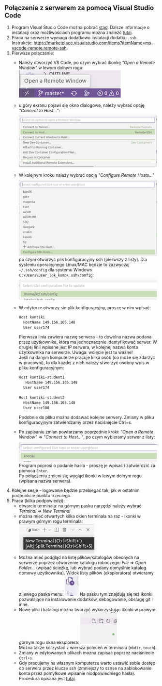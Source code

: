 ## Połączenie z serwerem za pomocą Visual Studio Code   

1) Program Visual Studio Code można pobrać [stąd](https://code.visualstudio.com/Download). Dalsze informacje o instalacji oraz możliwościach programu można znaleźć [tutaj](https://code.visualstudio.com/docs/setup/setup-overview).  
2) Praca na serwerze wymaga dodatkowo instalacji dodatku `.ssh`. Instrukcje: https://marketplace.visualstudio.com/items?itemName=ms-vscode-remote.remote-ssh.  
3) Pierwsze połączenie:  
   - Należy otworzyć VS Code, po czym wybrać  ikonkę *"Open a Remote Window"* w lewym dolnym  rogu:  
   ![](vscode2.png)  
   - u góry ekranu pojawi się okno dialogowe, należy wybrać opcję *"Connect to Host..."*:  
    ![](vscode3.png)  
   - W kolejnym kroku należy wybrać opcję *"Configure Remote Hosts..."*  
  	![](vscode4.png)  
	po czym otworzyć plik konfiguracyjny ssh (pierwszy z listy). Dla systemu operacyjnego Linux/MAC będzie to zazwyczaj `~/.ssh/config` dla systemu Windows `C:\Users\user_lok_komp\.ssh\config`: 
	![](vscode5.png)  
   - W edytorze otworzy sie plik konfiguracyjny, proszę w nim wpisać: 
     ```bash
	 Host kontiki
       HostName 149.156.165.148
       User user174 
	 ```	  
	 Pierwsza linia zawiera nazwę serwera - to dowolna nazwa podana przez użytkownika, która ma jednoznacznie identyfikować serwer. W drugiej linii wpisane jest IP serwera, w kolejnej nazwa konta użytkownika na serwerze. Uwaga: wcięcie jest tu ważne!   
	 Jeśli na danym komputerze pracuje kilka osób (co może się zdarzyć w pracowni), to dla każdej z nich należy stworzyć osobny wpis w pliku konfiguracyjnym:  
	 ```bash
	 Host kontiki-student1
        HostName 149.156.165.148
       User user174 

     Host kontiki-student2
       HostName 149.156.165.148
       User user180
	 ```   
	 Podobnie do pliku można dodawać kolejne serwery. 
     Zmiany w pliku konfiguracyjnym zatwierdzamy przez naciśnięcie Ctrl+s.

   - Po zapisaniu zmian powtarzamy poprzednie kroki: *"Open a Remote Window"* => *"Connect to Host..."*, po czym wybieramy serwer z listy:  
	![](vscode6.png)  
	Program poprosi o podanie hasła - proszę je wpisać i zatwierdzić za pomoca `Enter`.  
    Po połączeniu zmieni się wygląd ikonki w lewym dolnym rogu (wpisana nazwa serwera).  
4) Kolejne sesje - logowanie będzie przebiegać tak, jak w ostatnim podpunkcie punktu trzeciego.  
5) Praca (kilka podpowiedzi):
   - otwarcie terminala: na górnym pasku narzędzi należy wybrać *Terminal* => *New Terminal*
   - można mieć otwartych kilka okien terminala na raz - ikonki w prawym górnym rogu terminala:  
    ![](vscode7.png)  
   - Można mieć podgląd na listę plików/katalogów obecnych na serwerze poprzez otworzenie katalogu roboczego: *File* => *Open Folder...* (wpisać ścieżkę, lub wybrać podany domyślnie katalog domowy użytkownika). Widok listy plików (eksploratora) otwieramy z lewego paska menu: 
   ![](vscode8.png) 
   Na pasku tym znajdują się też ikonki pozwalające na instalowanie dodatków, debagowanie, obsługę git i inne.  
   - Nowe pliki i katalogi można tworzyć wykorzystując ikonki w prawym górnym rogu okna eksplorera: 
  ![](vscode9.png)  
   Można także korzystać z wiersza poleceń w terminalu (`mkdir`, `touch`).  
   - Zmiany w edytowanych plikach mozna zapisać poprzez naciśniecie `Ctrl+s`.
   - Gdy pracujemy na własnym komputerze warto ustawić sobie dostęp do serwera przez klucze ssh (zmniejszy to sznse na zablokowanie konta przez pomyłkowe wpisanie niodpowiedniego hasła). Procedura opisana jest [tutaj](./ssh-keys.md).  



 


